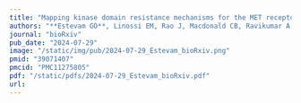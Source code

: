 ```yaml
---
title: "Mapping kinase domain resistance mechanisms for the MET receptor tyrosine kinase via deep mutational scanning"
authors: "**Estevam GO**, Linossi EM, Rao J, Macdonald CB, Ravikumar A, Chrispens KM, Capra JA, Coyote-Maestas W, Pimentel H, Collisson EA, Jura N, Fraser JS."
journal: "bioRxiv"
pub_date: "2024-07-29"
image: "/static/img/pub/2024-07-29_Estevam_bioRxiv.png"
pmid: "39071407"
pmcid: "PMC11275805"
pdf: "/static/pdfs/2024-07-29_Estevam_bioRxiv.pdf"
url: 
---
```

